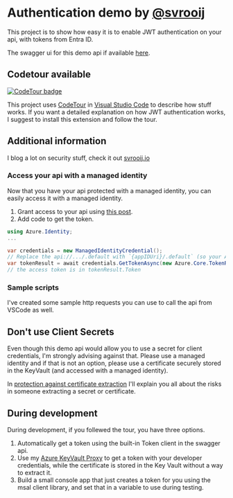 # Authentication demo by [@svrooij](https://github.com/svrooij)

This project is to show how easy it is to enable JWT authentication on your api, with tokens from Entra ID.

The swagger ui for this demo api if available [here](https://auth-demo.svrooij.io/swagger/index.html).

## Codetour available

[![CodeTour badge][badge_codetour]][link_codetour]

This project uses [CodeTour][link_codetour] in [Visual Studio Code](https://code.visualstudio.com/) to describe how stuff works. If you want a detailed explanation on how JWT authentication works, I suggest to install this extension and follow the tour.

## Additional information

I blog a lot on security stuff, check it out [svrooij.io](https://svrooij.io)

### Access your api with a managed identity

Now that you have your api protected with a managed identity, you can easily access it with a managed identity.

1. Grant access to your api using [this post](https://svrooij.io/2023/06/19/assign-additional-permissions-to-service-principal/).
2. Add code to get the token.

```csharp
using Azure.Identity;
...

var credentials = new ManagedIdentityCredential();
// Replace the api://.../.default with `{appIDUri}/.default` (so your Application ID URI, with /.default suffix)
var tokenResult = await credentials.GetTokenAsync(new Azure.Core.TokenRequestContext(new[] { "api://0a2dc1ae-040c-4228-9edf-f9e074127323/.default" }));
// the access token is in tokenResult.Token
```

### Sample scripts

I've created some sample http requests you can use to call the api from VSCode as well.

## Don't use Client Secrets

Even though this demo api would allow you to use a secret for client credentials, I'm strongly advising against that. Please use a managed identity and if that is not an option, please use a certificate securely stored in the KeyVault (and accessed with a managed identity).

In [protection against certificate extraction](https://svrooij.io/2022/05/27/certificate-extraction-client-credentials/) I'll explain you all about the risks in someone extracting a secret or certificate.

## During development

During development, if you follewed the tour, you have three options.

1. Automatically get a token using the built-in Token client in the swagger api.
2. Use my [Azure KeyVault Proxy](https://svrooij.io/2022/03/03/keyvault-proxy/) to get a token with your developer credentials, while the certificate is stored in the Key Vault without a way to extract it.
3. Build a small console app that just creates a token for you using the msal client library, and set that in a variable to use during testing.

[badge_codetour]: https://img.shields.io/badge/VSCode-CodeTour-orange?style=for-the-badge&logo=visualstudiocode
[link_codetour]: https://marketplace.visualstudio.com/items?itemName=vsls-contrib.codetour
